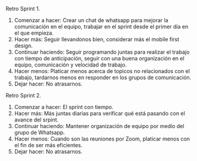 Retro Sprint 1.

1. Comenzar a hacer: Crear un chat de whatsapp para mejorar la comunicación en el equipo, trabajar en el sprint desde el primer día en el que empieza.
2. Hacer más: Seguir llevandonos bien, considerar más el mobile first design.
3. Continuar haciendo: Seguir programando juntas para realizar el trabajo con tiempo de anticipación, seguir con una buena organización en el equipo, comunicación y velocidad de trabajo.
4. Hacer menos: Platicar menos acerca de topicos no relacionados con el trabajo, tardarnos menos en responder en los grupos de comunicación.
5. Dejar hacer: No atrasarnos.

Retro Sprint 2.
1. Comenzar a hacer: El sprint con tiempo.
2. Hacer más: Más juntas diarias para verificar qué está pasando con el avance del srpint.
3. Continuar haciendo: Mantener organización de equipo por medio del grupo de Whatsapp.
4. Hacer menos: Cuando son las reuniones por Zoom, platicar menos con el fin de ser más eficientes.
5. Dejar hacer: No atrasarnos.

